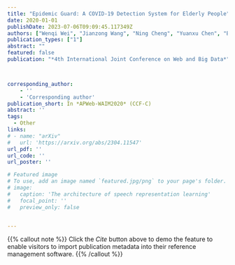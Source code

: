 ```yaml
---
title: "Epidemic Guard: A COVID-19 Detection System for Elderly People"
date: 2020-01-01
publishDate: 2023-07-06T09:09:45.117349Z
authors: ["Wenqi Wei", "Jianzong Wang", "Ning Cheng", "Yuanxu Chen", "Bao Zhou", "Jing Xiao"]
publication_types: ["1"]
abstract: ""
featured: false
publication: "*4th International Joint Conference on Web and Big Data*"



corresponding_author:
    - ''
    - 'Corresponding author'
publication_short: In *APWeb-WAIM2020* (CCF-C)
abstract: ''
tags:
  - Other
links:
# - name: "arXiv"
#   url: 'https://arxiv.org/abs/2304.11547'
url_pdf: ''
url_code: ''
url_poster: ''

# Featured image
# To use, add an image named `featured.jpg/png` to your page's folder.
# image:
#   caption: 'The architecture of speech representation learning'
#   focal_point: ''
#   preview_only: false


---
```


{{% callout note %}}
Click the _Cite_ button above to demo the feature to enable visitors to import publication metadata into their reference management software.
{{% /callout %}}



